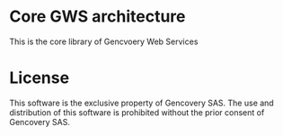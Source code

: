 # Core GWS architecture 

This is the core library of Gencvoery Web Services

# License

This software is the exclusive property of Gencovery SAS. 
The use and distribution of this software is prohibited without the prior consent of Gencovery SAS.